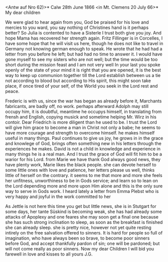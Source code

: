 <Antw auf Nro 62)>* Calw 28th June 1866
 <in Mt. Clemens 20 July 66>*
My dear children

We were glad to hear again from you, God be praised for his love and mercies to you ward, you say nothing of Christines hand is it perhaps better? So Julia is contented to have a Sisterle I trust both give you joy. And hope Mama has recovered her strength again. Fritz Fillinger is in Corcelles, I have some hope that he will visit us here, though he does not like to travel in Germany not knowing german enough to speak. He wrote that he had had a letter from you before he left; but had had no time to answer it. I would have gone myself to see my sisters who are not well; but the time would be too short during the mission feast and I am not very well 
In your last you spoke openly of the state of your mind it is right that you are opened, it is the best way to keep up communion together till the Lord establish between us a tie not according to blood but according to His spirit, this might soon take place, if once tired of your self, of the World you seek in the Lord rest and peace.

Frederic is with us, since the war has began as already before it, Marchants fabricants, are badly off, no work. perhaps afterward Adolph may still occupy him, it is doubtful, meantime he occupys himself, in translating from frensh and English, copying musick and sometime helping Mr. Wirz in his contoir. Dear Friedrich is more diligent than he used to be. I trust the Lord will give him grace to become a man in Christ not only a babe; he seems to have more courage and strength to overcome himself. he makes himself useful in many things. Paul continues to give us joy, he grows in in the grace and knowlege of God, brings often something new in his letters through the experiences he makes. David is not a child in knowledge and experience in many things he is a real man. And I trust the grace of God will fit him to be a warior for his Lord. from Marie we have thank God always good news, they have plenty work, Marie likes the black people. she can devote herself to some little ones with love and patience, her letters please us well, thinks little of herself on the contrary. it seems to me that more and more she feels her unfitness, unworthiness to be in Gods service; and learn so to lean on the Lord depending more and more upon Him alone and this is the only sure way to serve in Gods work. I heard lately a letter from Emma Plebst who is very happy and joyful in the work committed to her

As Jettle is not here this time you get but little news, she is in Stutgart for some days, her tante Süskind is becoming weak, she has had already some attacks of Apoplexy and one feares she may soon get a final one because she has such strong inclination to sleep, as soon as the breakfast is finished she can already sleep. she is pretty nice, however not yet quite resting intirely on the free salvation offered to sinners. It is hard for people so full of imagination, who have always been so brave, to become poor sinners before God, and accept thankfully pardon of sin; one will be pardoned; but will not come really as poor sinners. Now my dear Children I will bid you farewell in love and kisses to all
 yours J.G.
